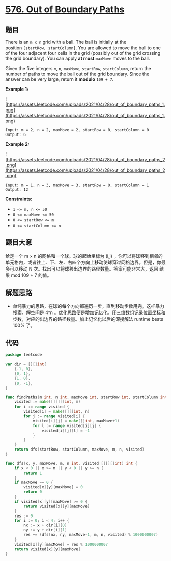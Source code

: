 # [576. Out of Boundary Paths](https://leetcode.com/problems/out-of-boundary-paths/)


## 题目

There is an `m x n` grid with a ball. The ball is initially at the position `[startRow, startColumn]`. You are allowed to move the ball to one of the four adjacent four cells in the grid (possibly out of the grid crossing the grid boundary). You can apply **at most** `maxMove` moves to the ball.

Given the five integers `m`, `n`, `maxMove`, `startRow`, `startColumn`, return the number of paths to move the ball out of the grid boundary. Since the answer can be very large, return it **modulo** `109 + 7`.

**Example 1:**

![https://assets.leetcode.com/uploads/2021/04/28/out_of_boundary_paths_1.png](https://assets.leetcode.com/uploads/2021/04/28/out_of_boundary_paths_1.png)

```
Input: m = 2, n = 2, maxMove = 2, startRow = 0, startColumn = 0
Output: 6
```

**Example 2:**

![https://assets.leetcode.com/uploads/2021/04/28/out_of_boundary_paths_2.png](https://assets.leetcode.com/uploads/2021/04/28/out_of_boundary_paths_2.png)

```
Input: m = 1, n = 3, maxMove = 3, startRow = 0, startColumn = 1
Output: 12
```

**Constraints:**

- `1 <= m, n <= 50`
- `0 <= maxMove <= 50`
- `0 <= startRow <= m`
- `0 <= startColumn <= n`

## 题目大意

给定一个 m × n 的网格和一个球。球的起始坐标为 (i,j) ，你可以将球移到相邻的单元格内，或者往上、下、左、右四个方向上移动使球穿过网格边界。但是，你最多可以移动 N 次。找出可以将球移出边界的路径数量。答案可能非常大，返回 结果 mod 109 + 7 的值。

## 解题思路

- 单纯暴力的思路，在球的每个方向都遍历一步，直到移动步数用完。这样暴力搜索，解空间是 4^n 。优化思路便是增加记忆化。用三维数组记录位置坐标和步数，对应的出边界的路径数量。加上记忆化以后的深搜解法 runtime beats 100% 了。

## 代码

```go
package leetcode

var dir = [][]int{
	{-1, 0},
	{0, 1},
	{1, 0},
	{0, -1},
}

func findPaths(m int, n int, maxMove int, startRow int, startColumn int) int {
	visited := make([][][]int, m)
	for i := range visited {
		visited[i] = make([][]int, n)
		for j := range visited[i] {
			visited[i][j] = make([]int, maxMove+1)
			for l := range visited[i][j] {
				visited[i][j][l] = -1
			}
		}
	}
	return dfs(startRow, startColumn, maxMove, m, n, visited)
}

func dfs(x, y, maxMove, m, n int, visited [][][]int) int {
	if x < 0 || x >= m || y < 0 || y >= n {
		return 1
	}
	if maxMove == 0 {
		visited[x][y][maxMove] = 0
		return 0
	}
	if visited[x][y][maxMove] >= 0 {
		return visited[x][y][maxMove]
	}
	res := 0
	for i := 0; i < 4; i++ {
		nx := x + dir[i][0]
		ny := y + dir[i][1]
		res += (dfs(nx, ny, maxMove-1, m, n, visited) % 1000000007)
	}
	visited[x][y][maxMove] = res % 1000000007
	return visited[x][y][maxMove]
}
```